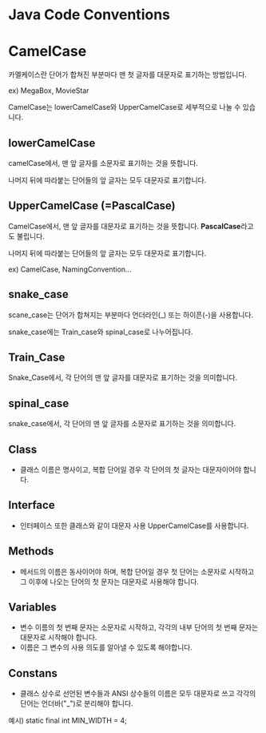 # Java Code Conventions

# CamelCase

카멜케이스란 단어가 합쳐진 부분마다 맨 첫 글자를 대문자로 표기하는 방법입니다.

ex) MegaBox, MovieStar

CamelCase는 lowerCamelCase와 UpperCamelCase로 세부적으로 나눌 수 있습니다.

## lowerCamelCase

camelCase에서, 맨 앞 글자를 소문자로 표기하는 것을 뜻합니다.

나머지 뒤에 따라붙는 단어들의 앞 글자는 모두 대문자로 표기합니다.

## UpperCamelCase (=PascalCase)

CamelCase에서, 맨 앞 글자를 대문자로 표기하는 것을 뜻합니다. **PascalCase**라고도 불립니다.

나머지 뒤에 따라붙는 단어들의 앞 글자는 모두 대문자로 표기합니다.

ex) CamelCase, NamingConvention...

## snake_case

scane_case는 단어가 합쳐지는 부분마다 언더라인(_) 또는 하이픈(-)을 사용합니다.

snake_case에는 Train_case와 spinal_case로 나누어집니다.

## Train_Case

Snake_Case에서, 각 단어의 맨 앞 글자를 대문자로 표기하는 것을 의미합니다.

## spinal_case

snake_case에서, 각 단어의 맨 앞 글자를 소문자로 표기하는 것을 의미합니다.

## Class

- 클래스 이름은 명사이고, 복합 단어일 경우 각 단어의 첫 글자는 대문자이어야 합니다.

## Interface

- 인터페이스 또한 클래스와 같이 대문자 사용 UpperCamelCase를 사용합니다.

## Methods

- 메서드의 이름은 동사이어야 하며, 복합 단어일 경우 첫 단어는 소문자로 시작하고 그 이후에 나오는 단어의 첫 문자는 대문자로 사용해야 합니다.

## Variables

- 변수 이름의 첫 번째 문자는 소문자로 시작하고, 각각의 내부 단어의 첫 번째 문자는 대문자로 시작해야 합니다.
- 이름은 그 변수의 사용 의도를 알아낼 수 있도록 해야합니다.

## Constans

- 클래스 상수로 선언된 변수들과 ANSI 상수들의 이름은 모두 대문자로 쓰고 각각의 단어는 언더바("_")로 분리해야 합니다.

예시)
static final int MIN_WIDTH = 4;